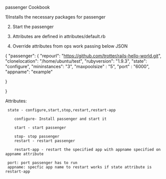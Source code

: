 passenger Cookbook

1)Installs the necessary packages for passenger

2) Start the passenger

3) Attributes are defined in attributes/default.rb

4) Override attributes from ops work passing below JSON

{
 "passenger": {
     "repourl": "https://github.com/trotter/rails-hello-world.git",
    "clonelocation": "/home/ubuntu/test",
    "rubyversion": "1.9.3",
    "state": "configure",
     "mininstances": "3",
     "maxpoolsize" : "5",
     "port" : "6000",
     "appname": "example"

  }

}

 Attributes:
	 
	 state - configure,start,stop,restart,restart-app
	 
	    configure- Install passenger and start it
	 
	    start - start passenger 
	 
	    stop- stop passenger
	    restart - restart passenger 
	 
	    restart-app - restart the specified app with appname specified on appname attribute
	 
	 port: port passenger has to run
	 appname: specfic app name to restart works if state attribute is restart-app
	 
